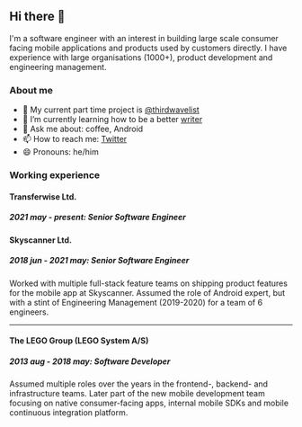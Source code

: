 ## Hi there 👋

<!--
**anthonymonori/anthonymonori** is a ✨ _special_ ✨ repository because its `README.md` (this file) appears on your GitHub profile.
-->

I'm a software engineer with an interest in building large scale consumer facing mobile applications and products used by customers directly. I have experience with large organisations (1000+), product development and engineering management. 

### About me

- 🔭 My current part time project is [@thirdwavelist](https://github.com/thirdwavelist)
- 🌱 I’m currently learning how to be a better [writer](https://www.monori.me/blog/)
- 💬 Ask me about: coffee, Android
- 📫 How to reach me: [Twitter](https://www.twitter.com/hifromantal)
- 😄 Pronouns: he/him

### Working experience

#### Transferwise Ltd.

##### 2021 may - present: Senior Software Engineer

#### Skyscanner Ltd.

##### 2018 jun - 2021 may: Senior Software Engineer
Worked with multiple full-stack feature teams on shipping product features for the mobile app at Skyscanner. Assumed the role of Android expert, but with a stint of Engineering Management (2019-2020) for a team of 6 engineers.

---

#### The LEGO Group (LEGO System A/S)

##### 2013 aug - 2018 may: Software Developer
Assumed multiple roles over the years in the frontend-, backend-  and infrastructure teams. Later part of the new mobile development team focusing on native consumer-facing apps, internal mobile SDKs and mobile continuous integration platform.

